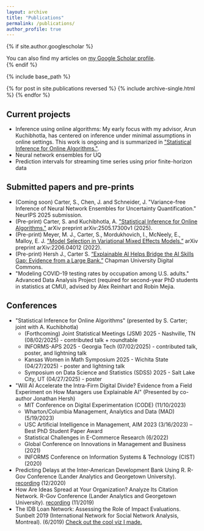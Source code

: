 ```yaml
---
layout: archive
title: "Publications"
permalink: /publications/
author_profile: true
---
```


<!-- Google tag (gtag.js) -->
<script async src="https://www.googletagmanager.com/gtag/js?id=G-DFNFSM90G3"></script>
<script>
  window.dataLayer = window.dataLayer || [];
  function gtag(){dataLayer.push(arguments);}
  gtag('js', new Date());

  gtag('config', 'G-DFNFSM90G3');
</script>


{% if site.author.googlescholar %}
  <div class="wordwrap">You can also find my articles on <a href="{{site.author.googlescholar}}">my Google Scholar profile</a>.</div>
{% endif %}

{% include base_path %}

{% for post in site.publications reversed %}
  {% include archive-single.html %}
{% endfor %}



## Current projects


* Inference using online algorithms: My early focus with my advisor, Arun Kuchibhotla, has centered on inference under minimal assumptions in online settings. This work is ongoing and is summarized in ["Statistical Inference for Online Algorithms."](https://arxiv.org/html/2505.17300v1).
* Neural network ensembles for UQ
* Prediction intervals for streaming time series using prior finite-horizon data



## Submitted papers and pre-prints

* (Coming soon) Carter, S., Chen, J. and Schneider, J. "Variance-free Inference of Neural Network Ensembles
 for Uncertainty Quantification." NeurIPS 2025 submission.
* (Pre-print) Carter, S. and Kuchibhotla, A. ["Statistical Inference for Online Algorithms."](https://arxiv.org/html/2505.17300v1) arXiv preprint arXiv:2505.17300v1 (2025).
* (Pre-print) Meyer, M. J., Carter, S., Mordukhovich, I., McNeely, E., Malloy, E. J. ["Model Selection in Variational Mixed Effects Models.”](https://arxiv.org/abs/2206.04012) arXiv preprint arXiv:2206.04012 (2022).
* (Pre-print) Hersh J., Carter S. [“Explainable AI Helps Bridge the AI Skills Gap: Evidence from a Large Bank.”](https://digitalcommons.chapman.edu/economics_articles/276/) Chapman University Digital Commons.
* "Modeling COVID-19 testing rates by occupation among U.S. adults." Advanced Data Analysis Project (required for second-year PhD students in statistics at CMU), advised by Alex Reinhart and Robin Mejia.


## Conferences

* "Statistical Inference for Online Algorithms" (presented by S. Carter; joint with A. Kuchibhotla)
  * (Forthcoming) Joint Statistical Meetings (JSM) 2025 - Nashville, TN (08/02/2025) - contributed talk + roundtable
  * INFORMS-APS 2025 - Georgia Tech (07/02/2025) - contributed talk, poster, and lightning talk
  * Kansas Women in Math Symposium 2025 - Wichita State (04/27/2025) - poster and lightning talk
  * Symposium on Data Science and Statistics (SDSS) 2025 - Salt Lake City, UT (04/27/2025) - poster
* "Will AI Accelerate the Intra-Firm Digital Divide? Evidence from a Field Experiment on How Managers use Explainable AI" (Presented by co-author Jonathan Hersh)
  * MIT Conference on Digital Experimentation (CODE) (11/10/2023)
  * Wharton/Columbia Management, Analytics and Data (MAD) (5/19/2023)
  * USC Artificial Intelligence in Management, AIM 2023 (3/16/2023) – Best PhD Student Paper Award
  * Statistical Challenges in E-Commerce Research (6/2022)
  * Global Conference on Innovations in Management and Business (2021)
  * INFORMS Conference on Information Systems & Technology (CIST) (2020)
* Predicting Delays at the Inter-American Development Bank Using R. R-Gov Conference (Lander Analytics and Georgetown University). [recording](https://www.youtube.com/watch?v=fWfSGI-pf0A) (12/2020)
* How Are Ideas Spread at Your Organization? Analyze Its Citation Network. R-Gov Conference (Lander Analytics and Georgetown University). [recording](https://www.youtube.com/watch?v=Y_ZGjE5rUwU) (11/2019)
* The IDB Loan Network: Assessing the Role of Impact Evaluations. Sunbelt 2019 (International Network for Social Network Analysis, Montreal). (6/2019) [Check out the cool viz I made.](https://www.youtube.com/watch?v=7Wxqc2A8ZMw)
